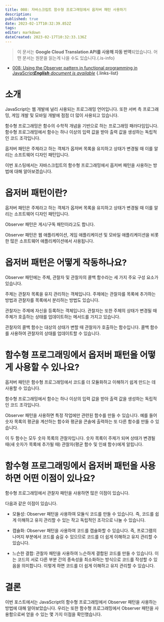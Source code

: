 ```yaml
---
title: 008: 자바스크립트 함수형 프로그래밍에서 옵저버 패턴 사용하기
description: 
published: true
date: 2023-02-17T10:32:39.852Z
tags: 
editor: markdown
dateCreated: 2023-02-17T10:32:33.136Z
---
```


> 이 문서는 **Google Cloud Translation API를 사용해 자동 번역**되었습니다.
어떤 문서는 원문을 읽는게 나을 수도 있습니다.{.is-info}



- [008: Using the Observer pattern in functional programming in JavaScript***English** document is available*](/en/Knowledge-base/Functional_JavaScript/Learning/008-using-the-observer-pattern-in-functional-programming-in-javascript)
{.links-list}


# 소개

JavaScript는 웹 개발에 널리 사용되는 프로그래밍 언어입니다. 또한 서버 측 프로그래밍, 게임 개발 및 모바일 개발에 점점 더 많이 사용되고 있습니다.

함수형 프로그래밍은 함수의 수학적 개념을 기반으로 하는 프로그래밍 패러다임입니다. 함수형 프로그래밍에서 함수는 하나 이상의 입력 값을 받아 출력 값을 생성하는 독립적인 코드 조각입니다.

옵저버 패턴은 주제라고 하는 객체가 옵저버 목록을 유지하고 상태가 변경될 때 이를 알리는 소프트웨어 디자인 패턴입니다.

이번 포스팅에서는 자바스크립트의 함수형 프로그래밍에서 옵저버 패턴을 사용하는 방법에 대해 알아보겠습니다.

# 옵저버 패턴이란?

옵저버 패턴은 주제라고 하는 객체가 옵저버 목록을 유지하고 상태가 변경될 때 이를 알리는 소프트웨어 디자인 패턴입니다.

Observer 패턴은 게시/구독 패턴이라고도 합니다.

Observer 패턴은 웹 애플리케이션, 게임 애플리케이션 및 모바일 애플리케이션을 비롯한 많은 소프트웨어 애플리케이션에서 사용됩니다.

# 옵저버 패턴은 어떻게 작동하나요?

Observer 패턴에는 주체, 관찰자 및 관찰자의 콜백 함수라는 세 가지 주요 구성 요소가 있습니다.

주제는 관찰자 목록을 유지 관리하는 객체입니다. 주제에는 관찰자를 목록에 추가하는 방법과 관찰자를 목록에서 분리하는 방법도 있습니다.

관찰자는 주제에 자신을 등록하는 객체입니다. 관찰자는 또한 주체의 상태가 변경될 때 주체가 호출하는 상태를 업데이트하는 메서드를 가지고 있습니다.

관찰자의 콜백 함수는 대상의 상태가 변할 때 관찰자가 호출하는 함수입니다. 콜백 함수를 사용하여 관찰자의 상태를 업데이트할 수 있습니다.

# 함수형 프로그래밍에서 옵저버 패턴을 어떻게 사용할 수 있나요?

옵저버 패턴은 함수형 프로그래밍에서 코드를 더 모듈화하고 이해하기 쉽게 만드는 데 사용할 수 있습니다.

함수형 프로그래밍에서 함수는 하나 이상의 입력 값을 받아 출력 값을 생성하는 독립적인 코드 조각입니다.

Observer 패턴을 사용하면 특정 작업에만 관련된 함수를 만들 수 있습니다. 예를 들어 숫자 목록의 평균을 계산하는 함수와 평균을 콘솔에 출력하는 또 다른 함수를 만들 수 있습니다.

이 두 함수는 모두 숫자 목록의 관찰자입니다. 숫자 목록이 주제가 되며 상태가 변경될 때(새 숫자가 목록에 추가될 때) 관찰자(평균 함수 및 인쇄 함수)에게 알립니다.

# 함수형 프로그래밍에서 옵저버 패턴을 사용하면 어떤 이점이 있나요?

함수형 프로그래밍에서 관찰자 패턴을 사용하면 많은 이점이 있습니다.

다음과 같은 이점이 있습니다.

- 모듈성: Observer 패턴을 사용하여 모듈식 코드를 만들 수 있습니다. 즉, 코드를 쉽게 이해하고 유지 관리할 수 있는 작고 독립적인 조각으로 나눌 수 있습니다.

- 캡슐화: Observer 패턴을 사용하여 코드를 캡슐화할 수 있습니다. 즉, 프로그램의 나머지 부분에서 코드를 숨길 수 있으므로 코드를 더 쉽게 이해하고 유지 관리할 수 있습니다.

- 느슨한 결합: 관찰자 패턴을 사용하여 느슨하게 결합된 코드를 만들 수 있습니다. 이는 코드의 서로 다른 부분 간의 종속성을 최소화하는 방식으로 코드를 작성할 수 있음을 의미합니다. 이렇게 하면 코드를 더 쉽게 이해하고 유지 관리할 수 있습니다.

# 결론

이번 포스트에서는 JavaScript의 함수형 프로그래밍에서 Observer 패턴을 사용하는 방법에 대해 알아보았습니다. 우리는 또한 함수형 프로그래밍에서 Observer 패턴을 사용함으로써 얻을 수 있는 몇 가지 이점을 확인했습니다.